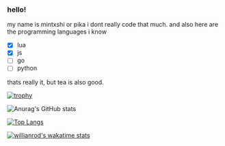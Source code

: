 ### hello!
my name is mintxshi or pika
i dont really code that much.
and also here are the programming languages i know
- [x] lua
- [x] js
- [ ] go
- [ ] python

thats really it, but tea is also good.

[![trophy](https://github-profile-trophy.vercel.app/?username=mintxshi&theme=onedark)](https://github.com/ryo-ma/github-profile-trophy)

![Anurag's GitHub stats](https://github-readme-stats.vercel.app/api?username=mintxshi&show_icons=true&theme=tokyonight)

[![Top Langs](https://github-readme-stats.vercel.app/api/top-langs/?username=mintxshi&layout=compact&theme=tokyonight)](https://github.com/anuraghazra/github-readme-stats)

[![willianrod's wakatime stats](https://github-readme-stats.vercel.app/api/wakatime?username=mintxshi)](https://github.com/anuraghazra/github-readme-stats)
